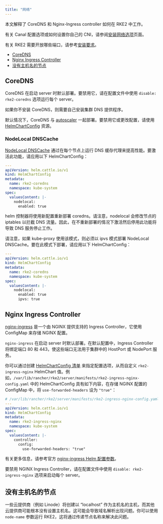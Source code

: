 ```yaml
---
title: "网络"
---
```


本文解释了 CoreDNS 和 Nginx-Ingress controller 如何在 RKE2 中工作。

有关 Canal 配置选项或如何设置你自己的 CNI，请参阅[安装网络选项](install/network_options.md)页面。

有关 RKE2 需要开放哪些端口，请参考[安装要求](install/requirements.md)。

- [CoreDNS](#coredns)
- [Nginx Ingress Controller](#nginx-ingress-controller)
- [没有主机名的节点](#没有主机名的节点)

## CoreDNS

CoreDNS 在启动 server 时默认部署。要禁用它，请在配置文件中使用 `disable: rke2-coredns` 选项运行每个 server。

如果你不安装 CoreDNS，则需要自己安装集群 DNS 提供程序。

默认情况下，CoreDNS 与 [autoscaler](https://github.com/kubernetes-incubator/cluster-proportional-autoscaler) 一起部署。要禁用它或更改配置，请使用 [HelmChartConfig](https://docs.rke2.io/helm/#customizing-packaged-components-with-helmchartconfig) 资源。

### NodeLocal DNSCache

[NodeLocal DNSCache](https://kubernetes.io/docs/tasks/administer-cluster/nodelocaldns/) 通过在每个节点上运行 DNS 缓存代理来提高性能。要激活此功能，请应用以下 HelmChartConfig：

```yaml
---
apiVersion: helm.cattle.io/v1
kind: HelmChartConfig
metadata:
  name: rke2-coredns
  namespace: kube-system
spec:
  valuesContent: |-
    nodelocal:
      enabled: true
```
helm 控制器将使用新配置重新部署 coredns。请注意，nodelocal 会修改节点的 iptables 以拦截 DNS 流量。因此，在不重新部署的情况下激活然后停用此功能将导致 DNS 服务停止工作。

请注意，如果 kube-proxy 使用该模式，则必须以 ipvs 模式部署 NodeLocal DNSCache。要在此模式下部署，请应用以下 HelmChartConfig：

```yaml
---
apiVersion: helm.cattle.io/v1
kind: HelmChartConfig
metadata:
  name: rke2-coredns
  namespace: kube-system
spec:
  valuesContent: |-
    nodelocal:
      enabled: true
      ipvs: true
```


## Nginx Ingress Controller

[nginx-ingress](https://github.com/kubernetes/ingress-nginx) 是一个由 NGINX 提供支持的 Ingress Controller，它使用 ConfigMap 来存储 NGINX 配置。

`nginx-ingress` 在启动 server 时默认部署。在默认配置中，Ingress Controller 将绑定端口 80 和 443，使这些端口无法用于集群中的 HostPort 或 NodePort 服务。

你可以通过创建 [HelmChartConfig 清单](helm.md#使用-helmchartconfig-自定义打包组件) 来指定配置选项，从而自定义 `rke2-ingress-nginx` HelmChart 值。例如，`/var/lib/rancher/rke2/server/manifests/rke2-ingress-nginx-config.yaml` 中的 HelmChartConfig 具有如下内容，在存储 NGINX 配置的 ConfigMap 中，将 `use-forwarded-headers` 设为 `"true"`：
```yaml
# /var/lib/rancher/rke2/server/manifests/rke2-ingress-nginx-config.yaml
---
apiVersion: helm.cattle.io/v1
kind: HelmChartConfig
metadata:
  name: rke2-ingress-nginx
  namespace: kube-system
spec:
  valuesContent: |-
    controller:
      config:
        use-forwarded-headers: "true"
```
有关更多信息，请参考官方 [nginx-ingress Helm 配置参数](https://github.com/kubernetes/ingress-nginx/tree/9c0a39636da11b7e262ddf0b4548c79ae9fa1667/charts/ingress-nginx#configuration)。

要禁用 NGINX Ingress Controller，请在配置文件中使用 `disable: rke2-ingress-nginx` 选项来启动每个 server。

## 没有主机名的节点

一些云提供商（例如 Linode）将创建以 “localhost” 作为主机名的主机，而其他云提供商可能根本没有设置主机名。这可能会导致域名解析出现问题。你可以使用 `node-name` 参数运行 RKE2，这将通过传递节点名称来解决此问题。
